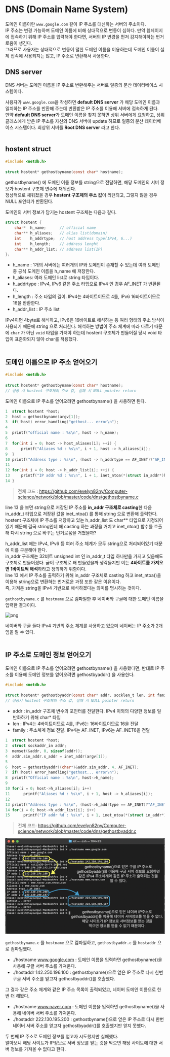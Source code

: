 # DNS (Domain Name System)

도메인 이름이란 ```www.google.com``` 같이 IP 주소를 대신하는 서버의 주소이다.<br>
IP 주소는 변경 가능하며 도메인 이름에 비해 상대적으로 변동이 심하다. 만약 웹페이지에 접속하기 위해 IP 주소를 입력해야 한다면, 서버의 IP 변경을 먼저 감지해야하는 번거로움이 생긴다.<br>
그러므로 사용자는 상대적으로 변동이 덜한 도메인 이름을 이용하는데 도메인 이름이 실제 접속에 사용되지는 않고, IP 주소로 변환해서 사용한다.<br>

## DNS server

DNS 서버는 도메인 이름을 IP 주소로 변환해주는 서버로 일종의 분산 데이터베이스 시스템이다.<br>

사용자가 ```www.google.com```을 작성하면 **default DNS server** 가 해당 도메인 이름과 일치하는 IP 주소를 반환해 주는데 반환받은 IP 주소를 이용해 서버에 접속하게 된다.<br>
만약 **default DNS server**가 도메인 이름을 찾지 못하면 상위 서버에게 요청하고, 상위 클래스에게 받은 IP 주소를 자신의 DNS 서버에 update 하므로 일종의 분산 데이터베이스 시스템이다. 최상위 서버를 **Root DNS server** 라고 한다.<br><br>

## hostent struct

```c
#include <netdb.h>

struct hostent* gethostbyname(const char* hostname);
```

gethostbyname() 에 도메인 이름 정보를 string으로 전달하면, 해당 도메인의 서버 정보가 hostent 구조체 변수에 채워진다.<br>
정상적으로 채워졌을 경우 **hostent 구조체의 주소 값**이 리턴되고, 그렇지 않을 경우 NULL 포인터가 반환된다.<br>

도메인의 서버 정보가 담기는 hostent 구조체는 다음과 같다.<br>

```c
struct hostent {
    char*  h_name;      // official name
    char** h_aliases;   // alias list(domain)
    int    h_addrtype;  // host address type(IPv4, 6...)
    int    h_length;    // address lenght
    char** h_addr_list; // address list(IP)
};
```

- h_name : 1개의 서버에는 여러개의 IP와 도메인이 존재할 수 있는데 여러 도메인 중 공식 도메인 이름을 h_name 에 저장한다.
- h_aliases: 여러 도메인 list로 string 타입이다.
- h_addrtype : IPv4, IPv6 같은 주소 타입으로 IPv4 인 경우 AF_INET 가 반환된다.
- h_length : 주소 타입의 길이. IPv4는 4바이트이므로 4를, IPv6 16바이트이므로 16을 반환한다.
- h_addr_list : IP 주소 list

IPv4이면 4byte로 해석하고, IPv6은 16바이트로 해석하는 등 여러 형태의 주소 방식이 사용되기 때문에 string 으로 처리한다. 해석하는 방법이 주소 체계에 따라 다르기 때문에 ```char``` 가 아닌 ```void``` 타입을 가져야 하는데 hostent 구조체가 만들어질 당시 void 타입이 표준화되지 않아 char를 적용했다.<br><br>

## 도메인 이름으로 IP 주소 얻어오기

```c
#include <netdb.h>

struct hostent* gethostbyname(const char* hostname);
// 성공 시 hostent 구조체의 주소 값, 실패 시 NULL pointer return
```
도메인 이름으로 IP 주소를 얻어오려면 gethostbyname() 을 사용하면 된다.<br>

```c
1  struct hostent *host;
2  host = gethostbyname(argv[1]);
3  if(!host) error_handling("gethost... error\n");
4    
5  printf("official name : %s\n", host -> h_name);
6
7  for(int i = 0; host -> host_aliases[i]; ++i) {
8      printf("Aliases %d : %s\n", i + 1, host -> h_aliases[i]);
9  }    
10 printf("Address type : %s\n", (host -> h_addrtype == AF_INET)?"AF_INET":"AF_INET6");
11
12 for(int i = 0; host -> h_addr_list[i]; ++i) {
13     printf("IP addr %d : %s\n", i + 1, inet_ntoa(*(struct in_addr*)host -> h_addr_list[i]));
14 }
```
> 전체 코드 : https://github.com/evelyn82ny/Computer-science/network/blob/master/code/dns/gethostbyname.c

line 13 을 보면 string으로 저장된 IP 주소를 **in_addr 구조체로 casting**한 다음 in_addr_t 타입으로 저장된 값을 inet_ntoa() 를 통해 string 으로 변환해 출력한다. hostent 구조체에 IP 주소를 저장하고 있는 h_addr_list 도 char** 타입으로 지정되어있기 때문에 결국 string인데 왜 casting 하는 과정을 거치고 inet_ntoa() 함수를 호출해 다시 string 으로 바꾸는 번거로움을 거쳤을까?<br>

h_addr_list 에는 IPv4, IPv6 등 여러 주소 체계가 모두 string으로 처리되어있기 때문에 이를 구분해야 한다.<br>
in_addr 구조체는 32비트 unsigned int 인 in_addr_t 타입 하나만을 가지고 있음에도 구조체로 만들어졌다. 굳이 구조체로 왜 만들었을까 생각들지만 이는 **4바이트를 가져오면 1바이트씩 해석**하라고 정의하기 위함이다.<br>
line 13 에서 IP 주소를 출력하기 위해 in_addr 구조체로 casting 하고 inet_ntoa()을 이용해 string으로 변환하는 번거로운 과정 또한 같은 이유이다.<br>
즉, 가져온 string을 IPv4 기반으로 해석하겠다는 의미를 명시하는 것이다.<br>

```gethostbyname.c``` 를 ```hostname``` 으로 컴파일한 후 네이버와 구글에 대한 도메인 이름을 입력한 결과이다.<br>

![png](/network/_img/gethostbyname.png) <br>

네이버와 구글 둘다 IPv4 기반의 주소 체계를 사용하고 있으며 네이버는 IP 주소가 2개임을 알 수 있다.<br><br>

## IP 주소로 도메인 정보 얻어오기

도메인 이름으로 IP 주소를 얻어오려면 gethostbyname() 을 사용했다면, 반대로 IP 주소를 이용해 도메인 정보를 얻어오려면 gethostbyaddr() 을 사용한다.<br>

```c
#include <netdb.h>

struct hostent* gethostbyaddr(const char* addr, socklen_t len, int family);
// 성공시 hostent 구조체의 주소 값, 실패 시 NULL pointer return
```

- addr : in_addr 구조체 변수의 포인터를 전달한다. IPv4 이외의 다양한 정보를 일반화하기 위해 char* 타입
- len : IPv4는 4바이트이므로 4를, IPv6는 16바이트이므로 16을 전달
- family : 주소쳬계 정보 전달. IPv4는 AF_INET, IPv6는 AF_INET6을 전달

```c
1  struct hostent *host;
2  struct sockaddr_in addr;
3  memset(&addr, 0, sizeof(addr));
4  addr.sin_addr.s_addr = inet_addr(argv[1]);  
5  
6  host = gethostbyaddr((char*)&addr.sin_addr, 4, AF_INET);
7  if(!host) error_handling("gethost... error\n");
8  printf("Official name : %s\n", host->h_name);
9      
10 for(i = 0; host->h_aliases[i]; i++)
11      printf("Aliases %d : %s\n", i + 1, host -> h_aliases[i]);
12 
13 printf("Address type : %s\n", (host->h_addrtype == AF_INET)?"AF_INET":"AF_INET6");
14 for(i = 0; host->h_addr_list[i]; i++)
15      printf("IP addr %d : %s\n", i + 1, inet_ntoa(*(struct in_addr*)host->h_addr_list[i]));
```
> 전체 코드: https://github.com/evelyn82ny/Computer-science/network/blob/master/code/dns/gethostbyaddr.c <br>

![png](/network/_img/gethostbyaddr.png) <br>

```gethostbyname.c``` 를 ```hostname``` 으로 컴파일하고, ```gethostbyaddr.c``` 를 ```hostaddr``` 으로 컴파일했다.<br>

- ./hostname www.google.com : 도메인 이름을 입력하면 gethostbyname()을 사용해 구글 서버 주소를 가져온다.
- ./hostaddr 142.250.196.100 : gethostbyname()으로 얻은 IP 주소로 다시 한번 구글 서버 주소를 얻고자 gethostbyaddr()를 호출했다.

그 결과 같은 주소 체계와 같은 IP 주소 목록이 출력되었고, 네이버 도메인 이름으로 한번 더 해봤다.<br> 

- ./hostname www.naver.com : 도메인 이름을 입력하면 gethostbyname()을 사용해 네이버 서버 주소를 가져온다.
- ./hostaddr 222.130.195.200 : gethostbyname()으로 얻은 IP 주소로 다시 한번 네이버 서버 주소를 얻고자 gethostbyaddr()를 호출했지만 얻지 못했다.

두 번째 IP 주소로 도메인 정보를 얻고자 시도했지만 실패했다.<br>
알아보니 해당 사이트가 IP정보로 서버 정보를 얻는 것을 막으면 해당 사이트에 대한 서버 정보를 가져올 수 없다고 한다.

